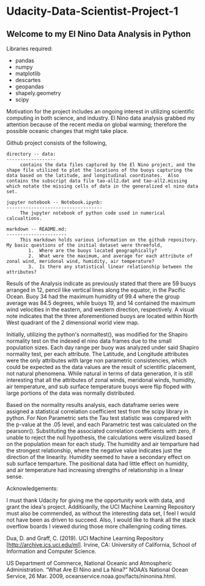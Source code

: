 # Udacity-Data-Scientist-Project-1
## Welcome to my El Nino Data Analysis in Python

Libraries required:

* pandas
* numpy
* matplotlib
* descartes
* geopandas
* shapely.geometry
* scipy

Motivation for the project includes an ongoing interest in utilizing scientific computing in both science, and industry.  El Nino data analysis grabbed my attention because of the recent media on global warming; therefore the possible oceanic changes that might take place.  

Github project consists of the following,

    directory -- data:
    ------------------
         contains the data files captured by the El Nino project, and the shape file utilized to plot the locations of the buoys capturing the data based on the latitude, and longitudinal coordinates.  Also contains the subscript data file tao-all2.dat and tao-all2.missing which notate the missing cells of data in the generalized el nino data set.
    
    jupyter notebook -- Notebook.ipynb:
    -----------------------------------
         The jupyter notebook of python code used in numerical calcualtions.
 
    markdown -- README.md:
    ----------------------
         This markdown holds various information on the github repository.  My basic questions of the initial dataset were threefold,
            1.  Where are the buoys located geographically?
            2.  What were the maximum, and average for each attribute of zonal wind, meridonal wind, humidity, air temperature?
            3.  Is there any statistical linear relationship between the attributes?
            
Resuls of the Analysis indicate as previously stated that there are 59 buoys arranged in 12, pencil like vertical lines along the equator, in the Pacific Ocean.  Buoy 34 had the maximum humidity of 99.4 where the group average was 84.5 degrees, while buoys 19, and 14 contained the maximum wind velocities in the eastern, and western direction, respectively.  A visual note indicates that the three aforementioned buoys are located within North West quadrant of the 2 dimensional world view map.  

Initially, utilizing the python's normaltest(), was modified for the Shapiro normality test on the indexed el nino data frames due to the small population sizes.  Each day range per buoy was analyzed under said Shapiro normality test, per each attribute.  The Latitude, and Longitude attributes were the only attributes with large non parametric consistencies, which could be expected as the data values are the result of scientific placement, not natural phenomena.  While natural in terms of data generation, it is still interesting that all the attributes of zonal winds, meridonal winds, humidity, air temperature, and sub surface temperature buoys were flip floped with large portions of the data was normally distributed.

Based on the normality results analysis, each dataframe series were assigned a statistical correlation coefficient test from the scipy library in python.  For Non Parametric sets the Tau test statistic was compared with the p-value at the .05 level, and each Parametric test was calculated on the pearsonr().  Substituting the associated correlation coefficients with zero, if unable to reject the null hypothesis, the calculations were visulized based on the population mean for each study.  The humidity and air temparture had the strongest relationship, where the negative value indicates just the direction of the linearity.  Humidity seemed to have a secondary effect on sub surface temparture.  The positional data had little effect on humidity, and air temperature had increasing strengths of relationship in a linear sense.
            
Acknowledgements:

I must thank Udacity for giving me the opportunity work with data, and grant the idea's project.  Additioanlly, the UCI Machine Learning Repository must also be commended, as without the interesting data set, I feel I would not have been as driven to succeed.  Also, I would like to thank all the stack overflow boards I viewed during those more challengning coding times.

Dua, D. and Graff, C. (2019). UCI Machine Learning Repository [http://archive.ics.uci.edu/ml]. Irvine, CA: University of California, School of Information and Computer Science.

US Department of Commerce, National Oceanic and Atmospheric Administration. “What Are El Nino and La Nina?” NOAA’s National Ocean Service, 26 Mar. 2009, oceanservice.noaa.gov/facts/ninonina.html.
            
    
    

